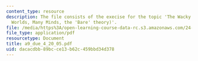 ```yaml
---
content_type: resource
description: The file consists of the execise for the topic 'The Wacky theories (Many
  Worlds, Many Minds, the 'Bare' theory)'.
file: /media/https%3A/open-learning-course-data-rc.s3.amazonaws.com/24-111-philosophy-of-quantum-mechanics-spring-2005/dacacdbb89bcce13b62c459bbd34d378_a9_due_4_20_05.pdf
file_type: application/pdf
resourcetype: Document
title: a9_due_4_20_05.pdf
uid: dacacdbb-89bc-ce13-b62c-459bbd34d378
---
```

